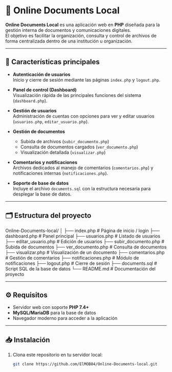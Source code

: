 # 📑 Online Documents Local

**Online Documents Local** es una aplicación web en **PHP** diseñada para la gestión interna de documentos y comunicaciones digitales.  
El objetivo es facilitar la organización, consulta y control de archivos de forma centralizada dentro de una institución u organización.

---

## 🚀 Características principales

- **Autenticación de usuarios**  
  Inicio y cierre de sesión mediante las páginas `index.php` y `logout.php`.

- **Panel de control (Dashboard)**  
  Visualización rápida de las principales funciones del sistema (`dashboard.php`).

- **Gestión de usuarios**  
  Administración de cuentas con opciones para ver y editar usuarios (`usuarios.php`, `editar_usuario.php`).

- **Gestión de documentos**  
  - Subida de archivos (`subir_documento.php`)  
  - Consulta de documentos cargados (`ver_documento.php`)  
  - Visualización detallada (`visualizar.php`)

- **Comentarios y notificaciones**  
  Archivos dedicados al manejo de comentarios (`comentarios.php`) y notificaciones internas (`notificaciones.php`).

- **Soporte de base de datos**  
  Incluye el archivo `documents.sql` con la estructura necesaria para desplegar la base de datos.

---

## 🗂️ Estructura del proyecto
Online-Documents-local/
│
├── index.php # Página de inicio / login
├── dashboard.php # Panel principal
├── usuarios.php # Listado de usuarios
├── editar_usuario.php # Edición de usuarios
├── subir_documento.php # Subida de documentos
├── ver_documento.php # Consulta de documentos
├── visualizar.php # Visualización de un documento
├── comentarios.php # Gestión de comentarios
├── notificaciones.php # Módulo de notificaciones
├── logout.php # Cierre de sesión
├── documents.sql # Script SQL de la base de datos
└── README.md # Documentación del proyecto

---

## ⚙️ Requisitos

- Servidor web con soporte **PHP 7.4+**
- **MySQL/MariaDB** para la base de datos
- Navegador moderno para acceder a la aplicación

---

## 📥 Instalación

1. Clona este repositorio en tu servidor local:
   ```bash
   git clone https://github.com/ElMOB04/Online-Documents-local.git

